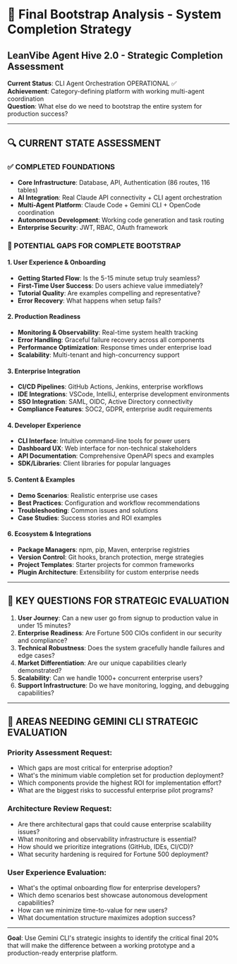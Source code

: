 # 🎯 Final Bootstrap Analysis - System Completion Strategy
## LeanVibe Agent Hive 2.0 - Strategic Completion Assessment

**Current Status**: CLI Agent Orchestration OPERATIONAL ✅  
**Achievement**: Category-defining platform with working multi-agent coordination  
**Question**: What else do we need to bootstrap the entire system for production success?

---

## 🔍 **CURRENT STATE ASSESSMENT**

### **✅ COMPLETED FOUNDATIONS**
- **Core Infrastructure**: Database, API, Authentication (86 routes, 116 tables)
- **AI Integration**: Real Claude API connectivity + CLI agent orchestration
- **Multi-Agent Platform**: Claude Code + Gemini CLI + OpenCode coordination
- **Autonomous Development**: Working code generation and task routing
- **Enterprise Security**: JWT, RBAC, OAuth framework

### **🤔 POTENTIAL GAPS FOR COMPLETE BOOTSTRAP**

#### **1. User Experience & Onboarding**
- **Getting Started Flow**: Is the 5-15 minute setup truly seamless?
- **First-Time User Success**: Do users achieve value immediately?
- **Tutorial Quality**: Are examples compelling and representative?
- **Error Recovery**: What happens when setup fails?

#### **2. Production Readiness**
- **Monitoring & Observability**: Real-time system health tracking
- **Error Handling**: Graceful failure recovery across all components
- **Performance Optimization**: Response times under enterprise load
- **Scalability**: Multi-tenant and high-concurrency support

#### **3. Enterprise Integration**
- **CI/CD Pipelines**: GitHub Actions, Jenkins, enterprise workflows
- **IDE Integrations**: VSCode, IntelliJ, enterprise development environments
- **SSO Integration**: SAML, OIDC, Active Directory connectivity
- **Compliance Features**: SOC2, GDPR, enterprise audit requirements

#### **4. Developer Experience**
- **CLI Interface**: Intuitive command-line tools for power users
- **Dashboard UX**: Web interface for non-technical stakeholders
- **API Documentation**: Comprehensive OpenAPI specs and examples
- **SDK/Libraries**: Client libraries for popular languages

#### **5. Content & Examples**
- **Demo Scenarios**: Realistic enterprise use cases
- **Best Practices**: Configuration and workflow recommendations
- **Troubleshooting**: Common issues and solutions
- **Case Studies**: Success stories and ROI examples

#### **6. Ecosystem & Integrations**
- **Package Managers**: npm, pip, Maven, enterprise registries
- **Version Control**: Git hooks, branch protection, merge strategies
- **Project Templates**: Starter projects for common frameworks
- **Plugin Architecture**: Extensibility for custom enterprise needs

---

## 🎯 **KEY QUESTIONS FOR STRATEGIC EVALUATION**

1. **User Journey**: Can a new user go from signup to production value in under 15 minutes?
2. **Enterprise Readiness**: Are Fortune 500 CIOs confident in our security and compliance?
3. **Technical Robustness**: Does the system gracefully handle failures and edge cases?
4. **Market Differentiation**: Are our unique capabilities clearly demonstrated?
5. **Scalability**: Can we handle 1000+ concurrent enterprise users?
6. **Support Infrastructure**: Do we have monitoring, logging, and debugging capabilities?

---

## 🔄 **AREAS NEEDING GEMINI CLI STRATEGIC EVALUATION**

### **Priority Assessment Request**:
- Which gaps are most critical for enterprise adoption?
- What's the minimum viable completion set for production deployment?
- Which components provide the highest ROI for implementation effort?
- What are the biggest risks to successful enterprise pilot programs?

### **Architecture Review Request**:
- Are there architectural gaps that could cause enterprise scalability issues?
- What monitoring and observability infrastructure is essential?
- How should we prioritize integrations (GitHub, IDEs, CI/CD)?
- What security hardening is required for Fortune 500 deployment?

### **User Experience Evaluation**:
- What's the optimal onboarding flow for enterprise developers?
- Which demo scenarios best showcase autonomous development capabilities?
- How can we minimize time-to-value for new users?
- What documentation structure maximizes adoption success?

---

**Goal**: Use Gemini CLI's strategic insights to identify the critical final 20% that will make the difference between a working prototype and a production-ready enterprise platform.